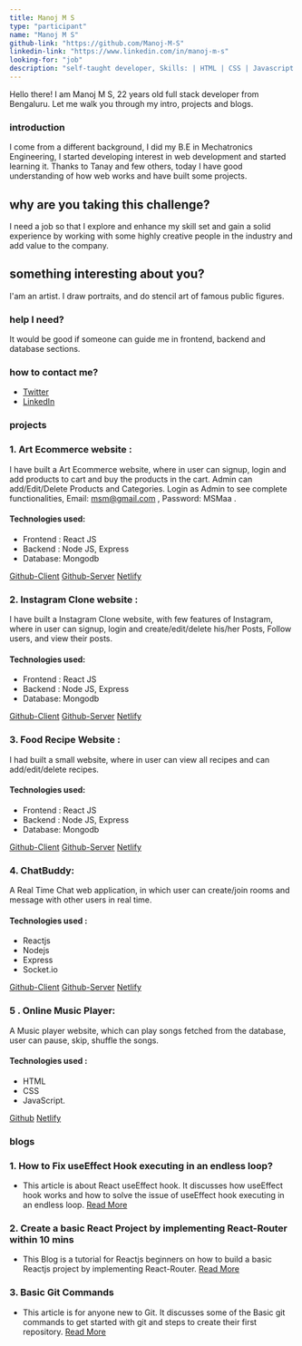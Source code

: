 ```yaml
---
title: Manoj M S
type: "participant"
name: "Manoj M S"
github-link: "https://github.com/Manoj-M-S"
linkedin-link: "https://www.linkedin.com/in/manoj-m-s"
looking-for: "job"
description: "self-taught developer, Skills: | HTML | CSS | Javascript | React JS | Node.js "
---
```


Hello there! I am Manoj M S, 22 years old full stack developer from Bengaluru. Let me walk you through my intro, projects and blogs.

### introduction

I come from a different background, I did my B.E in Mechatronics Engineering, I started developing interest in web development and started learning it. Thanks to Tanay and few others, today I have good understanding of how web works and have built some projects.

## why are you taking this challenge?

I need a job so that I explore and enhance my skill set and gain a solid experience by working with some highly creative people in the industry and add value to the company.

## something interesting about you?

I'am an artist. I draw portraits, and do stencil art of famous public figures.

### help I need?

It would be good if someone can guide me in frontend, backend and database sections.

### how to contact me?

- [Twitter](https://twitter.com/ManojMakarasu)
- [LinkedIn](https://www.linkedin.com/in/manoj-m-s)

### projects


### 1. Art Ecommerce website :
   I have built a Art Ecommerce website, where in user can signup, login and add products to cart and buy the products in the cart. Admin can add/Edit/Delete Products and Categories.
   Login as Admin to see complete functionalities, Email: msm@gmail.com , Password: MSMaa .
#### Technologies used:
   - Frontend : React JS
   - Backend : Node JS, Express
   - Database: Mongodb

[Github-Client](https://github.com/Manoj-M-S/Art-client)
[Github-Server](https://github.com/Manoj-M-S/Art-server)
[Netlify](https://art-website.netlify.app/)

### 2. Instagram Clone website :
   I have built a Instagram Clone website, with few features of Instagram, where in user can signup, login and create/edit/delete his/her Posts, Follow users, and view their posts.
#### Technologies used:
   - Frontend : React JS
   - Backend : Node JS, Express
   - Database: Mongodb

[Github-Client](https://github.com/Manoj-M-S/Clone-Client)
[Github-Server](https://github.com/Manoj-M-S/Clone-Server)
[Netlify](https://manoj-instaclone.netlify.app/)

### 3. Food Recipe Website :
   I had built a small website, where in user can view all recipes and can add/edit/delete recipes.
#### Technologies used:
   - Frontend : React JS
   - Backend : Node JS, Express
   - Database: Mongodb

[Github-Client](https://github.com/Manoj-M-S/Food-Recipe-Website-Frontend)
[Github-Server](https://github.com/Manoj-M-S/Food-Recipe-Website-BackEnd)
[Netlify](https://manoj-recipe-website.netlify.app/)


### 4. ChatBuddy:
   A Real Time Chat web application, in which user can create/join rooms and message with other users in real time.
#### Technologies used :
   - Reactjs
   - Nodejs
   - Express
   - Socket.io

[Github-Client](https://github.com/Manoj-M-S/ChatBuddy-Client)
[Github-Server](https://github.com/Manoj-M-S/ChatBuddy-Server)
[Netlify](https://manoj-chatbuddy.netlify.app/)

### 5 . Online Music Player:
   A Music player website, which can play songs fetched from the database, user can pause, skip, shuffle the songs.
#### Technologies used :
   - HTML
   - CSS
   - JavaScript.

[Github](https://github.com/Manoj-M-S/Music-Player)
[Netlify](https://manoj-musicplayer.netlify.app/)



### blogs

### 1. How to Fix useEffect Hook executing in an endless loop? 
  - This article is about React useEffect hook. It discusses how useEffect hook works and how to solve the issue of useEffect hook executing in an endless loop. 
   [Read More](https://dev.to/manojms/how-to-fix-useeffect-hook-executing-in-an-endless-loop-1oga) 

### 2. Create a basic React Project by implementing React-Router within 10 mins 
  - This Blog is a tutorial for Reactjs beginners on how to build a basic Reactjs project by implementing React-Router.
   [Read More ](https://dev.to/manojms/create-a-basic-react-project-by-implementing-react-router-within-10-mins-pl5)

### 3. Basic Git Commands 
  - This article is for anyone new to Git. It discusses some of the Basic git commands to get started with git and steps to create their first repository.
   [Read More](https://dev.to/manojms/basic-git-commands-jkp)
